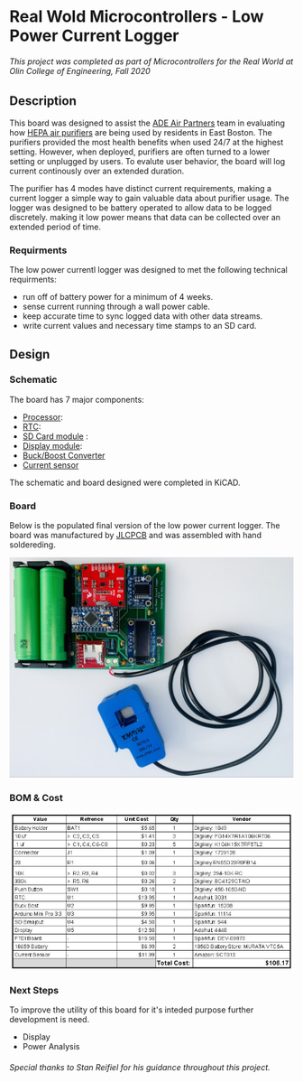 # Real Wold Microcontrollers - Low Power Current Logger
###### This project was completed as part of Microcontrollers for the Real World at Olin College of Engineering, Fall 2020
## Description
This board was designed to assist the [ADE Air Partners](https://www.airpartners.org/) team in evaluating how [HEPA air purifiers](https://austinair.com/shop/healthmate/) are being used by residents in East Boston. The purifiers provided the most health benefits when used 24/7 at the highest setting.  However, when deployed, purifiers are often turned to a lower setting or unplugged by users. To evalute user behavior, the board will log current continously over an extended duration.

The purifier has 4 modes have distinct current requirements, making a current logger a simple way to gain valuable data about purifier usage.  The logger was designed to be battery operated to allow data to be logged discretely.  making it low power means that data can be collected over an extended period of time.
### Requirments
The low power currentl logger was designed to met the following technical requirments:
- run off of battery power for a minimum of 4 weeks.
- sense current running through a wall power cable.
- keep accurate time to sync logged data with other data streams.
- write current values and necessary time stamps to an SD card.
## Design
### Schematic
The board has 7 major components:
- [Processor](https://www.sparkfun.com/products/11114):
- [RTC](https://www.adafruit.com/product/3013):
- [SD Card module](https://www.sparkfun.com/products/544) :
- [Display module](https://www.adafruit.com/product/4440#technical-details):
- [Buck/Boost Converter](https://www.sparkfun.com/products/15208)
- [Current sensor](https://learn.openenergymonitor.org/electricity-monitoring/ct-sensors/yhdc-sct-013-000-ct-sensor-report)

The schematic and board designed were completed in KiCAD.
### Board
Below is the populated final version of the low power current logger. The board was manufactured by [JLCPCB](https://jlcpcb.com/) and was assembled with hand soldereding. 

![PCB](https://github.com/amfry/real_world_microcontrollers/blob/main/images/board_rotated.jpg)
### BOM & Cost
![BOM](https://github.com/amfry/real_world_microcontrollers/blob/main/images/BOM.JPG)
### Next Steps
To improve the utility of this board for it's inteded purpose further development is need.
- Display
- Power Analysis
###### Special thanks to Stan Reifiel for his guidance throughout this project.
